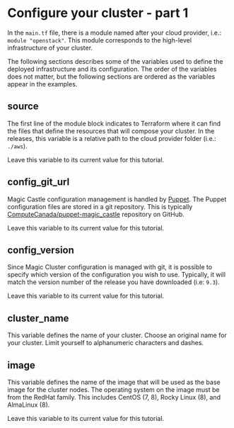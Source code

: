# Configure your cluster - part 1

In the `main.tf` file, there is a module named after your cloud provider,
i.e.: `module "openstack"`. This module corresponds to the high-level infrastructure
of your cluster.

The following sections describes some of the variables used to define
the deployed infrastructure and its configuration. The order of the variables
does not matter, but the following sections are ordered as the variables 
appear in the examples.

## source

The first line of the module block indicates to Terraform where it can find
the files that define the resources that will compose your cluster.
In the releases, this variable is a relative path to the cloud
provider folder (i.e.: `./aws`).

Leave this variable to its current value for this tutorial.

## config_git_url

Magic Castle configuration management is handled by
[Puppet](https://en.wikipedia.org/wiki/Puppet_(software)). The Puppet
configuration files are stored in a git repository. This is
typically [ComputeCanada/puppet-magic_castle](https://www.github.com/ComputeCanada/puppet-magic_castle) repository on GitHub.

Leave this variable to its current value for this tutorial.

## config_version

Since Magic Cluster configuration is managed with git, it is possible to specify
which version of the configuration you wish to use. Typically, it will match the
version number of the release you have downloaded (i.e: `9.3`).

Leave this variable to its current value for this tutorial.

## cluster_name

This variable defines the name of your cluster. Choose an original name for your cluster. Limit yourself to alphanumeric characters and dashes.

## image

This variable defines the name of the image that will be used as the 
base image for the cluster nodes. The operating system on the image 
must be from the RedHat family. This includes CentOS (7, 8), 
Rocky Linux (8), and AlmaLinux (8).

Leave this variable to its current value for this tutorial.

## 